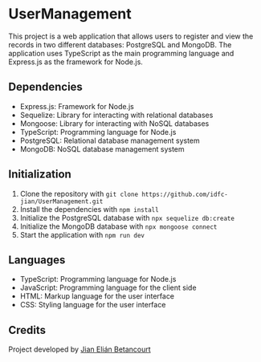 # UserManagement

This project is a web application that allows users to register and view the records in two different databases: PostgreSQL and MongoDB. The application uses TypeScript as the main programming language and Express.js as the framework for Node.js.

## Dependencies

* Express.js: Framework for Node.js
* Sequelize: Library for interacting with relational databases
* Mongoose: Library for interacting with NoSQL databases
* TypeScript: Programming language for Node.js
* PostgreSQL: Relational database management system
* MongoDB: NoSQL database management system

## Initialization

1. Clone the repository with `git clone https://github.com/idfc-jian/UserManagement.git`
2. Install the dependencies with `npm install`
3. Initialize the PostgreSQL database with `npx sequelize db:create`
4. Initialize the MongoDB database with `npx mongoose connect`
5. Start the application with `npm run dev`

## Languages

* TypeScript: Programming language for Node.js
* JavaScript: Programming language for the client side
* HTML: Markup language for the user interface
* CSS: Styling language for the user interface

## Credits

Project developed by [Jian Elián Betancourt](https://github.com/idfc-jian)